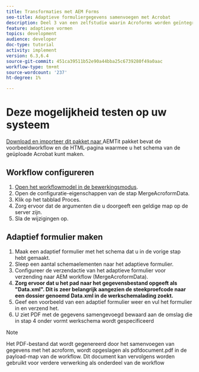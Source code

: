 ```yaml
---
title: Transformaties met AEM Forms
seo-title: Adaptieve formuliergegevens samenvoegen met Acrobat
description: Deel 3 van een zelfstudie waarin Acroforms worden geïntegreerd met AEM Forms. Test de workflow en het adaptieve formulier op uw systeem.
feature: adaptieve vormen
topics: development
audience: developer
doc-type: tutorial
activity: implement
version: 6.3,6.4
source-git-commit: 451ca39511b52e90a44bba25c6739280f49a0aac
workflow-type: tm+mt
source-wordcount: '237'
ht-degree: 1%

---
```



# Deze mogelijkheid testen op uw systeem

[Download en importeer dit pakket naar ](assets/acro-form-aem-form.zip)
AEMTit pakket bevat de voorbeeldworkflow en de HTML-pagina waarmee u het schema van de geüploade Acrobat kunt maken.

## Workflow configureren

1. [Open het workflowmodel in de bewerkingsmodus](http://localhost:4502/editor.html/conf/global/settings/workflow/models/MergeAcroformData.html).
2. Open de configuratie-eigenschappen van de stap MergeAcroformData.
3. Klik op het tabblad Proces.
4. Zorg ervoor dat de argumenten die u doorgeeft een geldige map op de server zijn.
5. Sla de wijzigingen op.

## Adaptief formulier maken

1. Maak een adaptief formulier met het schema dat u in de vorige stap hebt gemaakt.
2. Sleep een aantal schemaelementen naar het adaptieve formulier.
3. Configureer de verzendactie van het adaptieve formulier voor verzending naar AEM workflow (MergeAcroformData).
4. **Zorg ervoor dat u het pad naar het gegevensbestand opgeeft als &quot;Data.xml&quot;. Dit is zeer belangrijk aangezien de steekproefcode naar een dossier genoemd Data.xml in de werkschemalading zoekt.**
5. Geef een voorbeeld van een adaptief formulier weer en vul het formulier in en verzend het.
6. U ziet PDF met de gegevens samengevoegd bewaard aan de omslag die in stap 4 onder vormt werkschema wordt gespecificeerd

>[!NOTE]
>
>Het PDF-bestand dat wordt gegenereerd door het samenvoegen van gegevens met het acroform, wordt opgeslagen als pdfdocument.pdf in de payload-map van de workflow. Dit document kan vervolgens worden gebruikt voor verdere verwerking als onderdeel van de workflow
